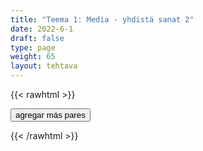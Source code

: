 ```yaml
---
title: "Teema 1: Media - yhdistä sanat 2"
date: 2022-6-1
draft: false
type: page
weight: 65
layout: tehtava
---
```

{{< rawhtml >}}
<link rel="stylesheet" type="text/css" href="/css/yhdistely.css"/>
<div id="nappulat">
<button id="lisaa">
agregar más pares
</button>
</div>
<div id="kaikki"></div>
<div id="tehtava" class="grid grid-cols-2">
 <div><ul id="terms"> </ul></div>
 <div><ul id="defs"> </ul></div>

</div>


<script> 
 
 //Execute a JavaScript immediately after a page has been loaded
window.onload = function() {

  //Data for terms and definitions. This can be stored in a separate .js file, in a JSON file or here in the main file
  var data = {
    terms: [{
         index: 0, text: 'ally'
    }, { index: 1, text: 'ambush'
    }, { index: 2, text: 'ammunition'
    }, { index: 3, text: 'armed conflict'
    }, { index: 4, text: 'armoury'
    }, { index: 5, text: 'artillery'
    }, { index: 6, text: 'barracks'
    }, { index: 7, text: 'be at war'
    }, { index: 8, text: 'beat/defeat the enemy'
    }, { index: 9, text: 'border'
    }, { index: 10, text: 'casualties'
    }, { index: 11, text: 'civil war'
    }, { index: 12, text: 'combat'
    }, { index: 13, text: 'conquer'
    }, { index: 14, text: 'conscript'
    }, { index: 15, text: 'curfew'
    }, { index: 16, text: 'declare war (on a country)'
    }, { index: 17, text: 'defeat'
    }, { index: 18, text: 'defend'
    }, { index: 19, text: 'disarmament'
    }, { index: 20, text: 'do one’s military service'
    }, { index: 21, text: 'do one’s non-military service'
    }, { index: 22, text: 'ethnic cleansing'
    }, { index: 23, text: 'friendly fire'
    }, { index: 24, text: 'garrison'
    }, { index: 25, text: 'genocide'
    }, { index: 26, text: 'guerilla war'
    }, { index: 27, text: 'infantry'
    }, { index: 28, text: 'invade'
    }, { index: 29, text: 'fleet'
    }, { index: 30, text: 'military base'
    }, { index: 31, text: 'missile'
    }, { index: 32, text: 'mobilisation'
    }, { index: 33, text: 'occupation'
    }, { index: 34, text: 'paratroopers'
    }, { index: 35, text: 'prisoner of war (POW)'
    }, { index: 36, text: 'rebellion'
    }, { index: 37, text: 'regiment'
    }, { index: 38, text: 'retreat, withdraw'
    }, { index: 39, text: 'sanction'
    }, { index: 40, text: 'surrender'
    }, { index: 41, text: 'trench'
    }, { index: 42, text: 'troops'
    }, { index: 43, text: 'urban warfare'
    }, { index: 44, text: 'resistance movement'
    }, { index: 45, text: 'siege'
    }, { index: 46, text: 'suffer heavy losses'
    }, { index: 47, text: 'wage war on'
    }, { index: 48, text: 'warfare'
    }, { index: 49, text: 'warmonger'
    }, { index: 50, text: 'weaponry'
    }, { index: 51, text: 'ceasefire'
    }, { index: 52, text: 'mediate'
    }, { index: 53, text: 'negotiate'
    }, { index: 54, text: 'peace-keeping forces'
    }, { index: 55, text: 'peace negotiations'
    }, { index: 56, text: 'peace treaty'
    }, { index: 57, text: 'truce'
    }, { index: 58, text: 'the Air Force'
    }, { index: 59, text: 'the Army'
    }, { index: 60, text: 'the Coast Guard'
    }, { index: 61, text: 'the Navy'
    }, { index: 62, text: 'the Marine Corps'

},

    ],
    definitions: [{
         index: 0, text: 'aliado'
    }, { index: 1, text: 'emboscada / acechar'
    }, { index: 2, text: 'municiones, suministros de munición'
    }, { index: 3, text: 'conflicto armado'
    }, { index: 4, text: 'armería'
    }, { index: 5, text: 'artillería'
    }, { index: 6, text: 'barracas'
    }, { index: 7, text: 'estar en guerra'
    }, { index: 8, text: 'vencer al enemigo'
    }, { index: 9, text: 'frontera'
    }, { index: 10, text: 'bajas'
    }, { index: 11, text: 'guerra civil'
    }, { index: 12, text: 'combate'
    }, { index: 13, text: 'conquistar'
    }, { index: 14, text: 'recluta, conscripto'
    }, { index: 15, text: 'toque de queda'
    }, { index: 16, text: 'declarar la guerra'
    }, { index: 17, text: 'derrota'
    }, { index: 18, text: 'defender'
    }, { index: 19, text: 'desarme'
    }, { index: 20, text: 'hacer el servicio militar'
    }, { index: 21, text: 'hacer el servicio civil'
    }, { index: 22, text: 'limpieza étnica'
    }, { index: 23, text: 'fuego amigo'
    }, { index: 24, text: 'guarnición'
    }, { index: 25, text: 'genocidio'
    }, { index: 26, text: 'guerra de guerrillas'
    }, { index: 27, text: 'infantería'
    }, { index: 28, text: 'invadir'
    }, { index: 29, text: 'flota'
    }, { index: 30, text: 'base militar'
    }, { index: 31, text: 'misil'
    }, { index: 32, text: 'movilización'
    }, { index: 33, text: 'ocupación'
    }, { index: 34, text: 'paracaidistas'
    }, { index: 35, text: 'prisionero de guerra'
    }, { index: 36, text: 'rebelión'
    }, { index: 37, text: 'regimiento'
    }, { index: 38, text: 'retirarse'
    }, { index: 39, text: 'sanción'
    }, { index: 40, text: 'rendirse'
    }, { index: 41, text: 'trinchera'
    }, { index: 42, text: 'tropas'
    }, { index: 43, text: 'guerra urbana'
    }, { index: 44, text: 'movimiento de resistencia'
    }, { index: 45, text: 'asedio; sitiar'
    }, { index: 46, text: 'sufrir grandes pérdidas'
    }, { index: 47, text: 'hacer la guerra'
    }, { index: 48, text: 'guerra'
    }, { index: 49, text: 'belicista'
    }, { index: 50, text: 'armamento'
    }, { index: 51, text: 'alto al fuego'
    }, { index: 52, text: 'mediar'
    }, { index: 53, text: 'negociar'
    }, { index: 54, text: 'fuerzas de paz'
    }, { index: 55, text: 'negociaciones de paz'
    }, { index: 56, text: 'tratado de paz'
    }, { index: 57, text: 'tregua'
    }, { index: 58, text: 'la Fuerza Aérea'
    }, { index: 59, text: 'el Ejército'
    }, { index: 60, text: 'la Guardia Costera'
    }, { index: 61, text: 'la Armada'
    }, { index: 62, text: 'Cuerpo de Marines'
};

    ],
    //this creates matches for indexes. This is a sort of an Answer Sheet
    pairs: {
      0: 0,
      1: 1,
      2: 2,
      3: 3,
      4: 4,
      5: 5,
      6: 6,
      7: 7,
      8: 8,
      9: 9,
      10: 10,
      11: 11,
      12: 12,
      13: 13,
      14: 14,
      15: 15,
      16: 16,
      17: 17,
      18: 18,
      19: 19,
      20: 20,
      21: 21,
      22: 22,
      23: 23,
      24: 24,
      25: 25,
      26: 26,
      27: 27,
      28: 28,
      29: 29,
      30: 30,
      31: 31,
      32: 32,
      33: 33,
      34: 34,
      35: 35,
      36: 36,
      37: 37,
      38: 38,
      39: 39,
      40: 40,
      41: 41,
      42: 42,
      43: 43,
      44: 44,
      45: 45,
      46: 46,
      47: 47,
      48: 48,
      49: 49,
      50: 50,
      51: 51,
      52: 52,
      53: 53,
      54: 54,
      55: 55,
      56: 56,
      57: 57,
      58: 58,
      59: 59,
      60: 60,
      61: 61,
      62: 62,
    }
  };
    
for (var a=[],i=0;i<63;++i) a[i]=i;

function shufflee(array) {
  var tmp, current, top = array.length;
  if(top) while(--top) {
    current = Math.floor(Math.random() * (top + 1));
    tmp = array[current];
    array[current] = array[top];
    array[top] = tmp;
  }
  return array;
}

a = shufflee(a);
  

  var selectedTerm = null, //to make sure none is selected onload
    selectedDef = null,
    termsContainer = document.querySelector("#terms"), //list of terms
    defsContainer = document.querySelector("#defs"); //list of definitions

  //This function takes two arguments, that is one term and one def to compare if they match. It returns True or False after compairing values of the "pairs" object property.     
  function isMatch(termIndex, defIndex) {
    return data.pairs[termIndex] === defIndex;
  }

  //This function adds HTML elements and content to the specified container (UL).
  function createListHTML(list, container) {
    container.innerHTML = ""; //first, clean up any existing LI elements
    for (var i = 0; i < 63; i++) {
      container.innerHTML = container.innerHTML + "<li data-index='" + list[i]["index"] + "'>" + "<span>" + list[i]["text"] + "</span>" + "</li>";

    }
  }

function addCSS(css){
  var elem=document.createElement('style');
  if(elem.styleSheet && !elem.sheet)elem.styleSheet.cssText=css;
  else elem.appendChild(document.createTextNode(css));
  document.getElementsByTagName('head')[0].appendChild(elem); 
}

  createListHTML(data.terms, termsContainer);
  createListHTML(data.definitions, defsContainer);

  //listen for a "click" event on a list of Terms and store the clicked object in the target object
  termsContainer.addEventListener("click", function(e) {
    var target = e.target.parentNode;
    if (target.className === "score")
      return;
    var termIndex = Number(target.getAttribute("data-index"));
    //the condition is that only one LI can be selected
    if (selectedTerm !== null && selectedTerm !== termIndex) {
      termsContainer.querySelector("li[data-index='" + selectedTerm + "']").removeAttribute("data-selected");
    }

    //deletion of the decoration
    if (target.hasAttribute("data-selected")) {
      target.removeAttribute("data-selected");
      selectedTerm = null;
    }
    //selecting on click	
    else {
      target.setAttribute("data-selected", true);
      selectedTerm = termIndex;
    }

    if (selectedTerm !== null && selectedDef !== null) {
      var term = document.querySelector("#terms [data-index='" + selectedTerm + "']");
      var def = document.querySelector("#defs [data-index='" + selectedDef + "']");
      if (isMatch(selectedTerm, selectedDef)) {
				term.className = "score";
        def.className = "score";
  			numero++;
   			term.style.order = (numero);
   			def.style.order = (numero);
            }
      selectedTerm = null;
      selectedDef = null;
      term.removeAttribute("data-selected");
      def.removeAttribute("data-selected");
			    }
  })

  defsContainer.addEventListener("click", function(e) {
    var target = e.target.parentNode;
    if (target.className === "score")
      return;
    var defIndex = Number(target.getAttribute("data-index"));
    var defText = Number(target.getAttribute("data-index"))

    if (selectedDef !== null && selectedDef !== defIndex) {
      defsContainer.querySelector("li[data-index='" + selectedDef + "']").removeAttribute("data-selected");
    }

    if (target.hasAttribute("data-selected"))
      target.removeAttribute("data-selected");
    else
      target.setAttribute("data-selected", true);
    selectedDef = Number(target.getAttribute("data-index"));
    if (selectedTerm !== null && selectedDef !== null) {
      //var term = document.querySelector("#terms [data-index='"+selectedTerm+"']");
      var term = termsContainer.querySelector("[data-index='" + selectedTerm + "']");
      //var def = document.querySelector("#defs [data-index='"+selectedDef+"']");
      var def = defsContainer.querySelector("[data-index='" + selectedDef + "']");
      if (isMatch(selectedTerm, selectedDef)) {
				term.className = "score";
        def.className = "score";
  			numero++;
   			term.style.order = (numero);
   			def.style.order = (numero);
       }
      
      selectedTerm = null; //poista napautusten valinta
      selectedDef = null; //poista napautusten valinta
      term.removeAttribute("data-selected");
      def.removeAttribute("data-selected");
    }
  })

  function shuffle() {
    randomSort(data.terms)
    randomSort(data.definitions)
    createListHTML(data.terms, termsContainer)
    createListHTML(data.definitions, defsContainer)
    addCSS("div#tehtava li[data-index]{display: none;}")
    addCSS("div#tehtava li[data-index='" + a[0] + "']{display: flex;}")
		addCSS("div#tehtava li[data-index='" + a[1] + "']{display: flex;}")
    addCSS("div#tehtava li[data-index='" + a[2] + "']{display: flex;}")
    addCSS("div#tehtava li[data-index='" + a[3] + "']{display: flex;}")
    addCSS("div#tehtava li[data-index='" + a[4] + "']{display: flex;}")
    addCSS("div#tehtava li[data-index='" + a[5] + "']{display: flex;}")
  }
  
  
  
  function randomSort(array) {
    var currentIndex = array.length,
      temporaryValue, randomIndex;

    // While there remain elements to shuffle...

    while (currentIndex !== 0) {

      // Pick a remaining element...
      randomIndex = Math.floor(Math.random() * currentIndex);
      currentIndex -= 1;

      // And swap it with the current element. SWAP
      temporaryValue = array[currentIndex];
      array[currentIndex] = array[randomIndex];
      array[randomIndex] = temporaryValue;
    }

    return array;
  }

  shuffle(); 
  
document.getElementById("lisaa").addEventListener("click", function() {
        h++;
        addCSS("div#tehtava li[data-index='" + a[h] + "']{display: flex;}")
				h++;
        addCSS("div#tehtava li[data-index='" + a[h] + "']{display: flex;}")
				h++;
        addCSS("div#tehtava li[data-index='" + a[h] + "']{display: flex;}")
				h++;
        addCSS("div#tehtava li[data-index='" + a[h] + "']{display: flex;}")
				h++;
        addCSS("div#tehtava li[data-index='" + a[h] + "']{display: flex;}")
				h++;
        addCSS("div#tehtava li[data-index='" + a[h] + "']{display: flex;}")
if(h>66){$("#kaikki").html("Kaikki lisätty jo!"); }      })
  }

var numero = 0;
var h = 6;
</script>
{{< /rawhtml >}}